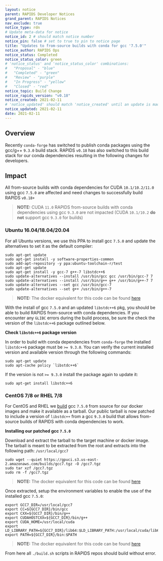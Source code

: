 ```yaml
---
layout: notice
parent: RAPIDS Developer Notices
grand_parent: RAPIDS Notices
nav_exclude: true
notice_type: rdn
# Update meta-data for notice
notice_id: 2 # should match notice number
notice_pin: false # set to true to pin to notice page
title: "Updates to from-source builds with conda for gcc '7.5.0'"
notice_author: RAPIDS Ops
notice_status: Completed
notice_status_color: green
# 'notice_status' and 'notice_status_color' combinations:
#   "Proposal" - "blue"
#   "Completed" - "green"
#   "Review" - "purple"
#   "In Progress" - "yellow"
#   "Closed" - "red"
notice_topic: Build Change
notice_rapids_version: "v0.18"
notice_created: 2021-02-11
# 'notice_updated' should match 'notice_created' until an update is made
notice_updated: 2021-02-11
date: 2021-02-11
---
```


## Overview

Recently `conda-forge` has switched to publish conda packages using the gcc/g++
`9.3.0` build stack. RAPIDS `v0.18` has also switched to this build stack for
our conda dependencies resulting in the following changes for developers.

## Impact

All from-source builds with conda dependencies for CUDA `10.1/10.2/11.0` using
gcc `7.5.0` are affected and need changes to successfully build RAPIDS `v0.18+`

>**NOTE:** CUDA `11.0` RAPIDS from-source builds with conda dependencies using
gcc `9.3.0` are not impacted (CUDA `10.1/10.2` **do not** support gcc `9.3.0`
for builds)

### Ubuntu 16.04/18.04/20.04

For all Ubuntu versions, we use this PPA to install gcc `7.5.0` and update the
alternatives to set it as the default compiler:

```
sudo apt-get update
sudo apt-get install -y software-properties-common
sudo add-apt-repository -y ppa:ubuntu-toolchain-r/test
sudo apt-get update
sudo apt-get install -y gcc-7 g++-7 libstdc++6
sudo update-alternatives --install /usr/bin/gcc gcc /usr/bin/gcc-7 7
sudo update-alternatives --install /usr/bin/g++ g++ /usr/bin/g++-7 7
sudo update-alternatives --set gcc /usr/bin/gcc-7
sudo update-alternatives --set g++ /usr/bin/g++-7
```
>**NOTE:** The docker equivalent for this code can be found [here](https://github.com/rapidsai/gpuci-build-environment/blob/branch-0.18/rapidsai/devel.Dockerfile#L58-L68)


With the install of gcc `7.5.0` and an updated `libstdc++6` pkg, you should be
able to build RAPIDS from-source with conda dependencies. If you encounter any
`GLIBC` errors during the build process, be sure the check the version of the
`libstdc++6` package outlined below.

**Check `libstdc++6` package version**

In order to build with conda dependencies from `conda-forge` the installed
`libstdc++6` package must be `>= 9.3.0`. You can verify the current installed
version and available version through the following commands:

```
sudo apt-get update
sudo apt-cache policy `libstdc++6`
```

If the version is not `>= 9.3.0` install the package again to update it:

```
sudo apt-get install libstdc++6
```

### CentOS 7/8 or RHEL 7/8

For CentOS and RHEL we [build](https://github.com/rapidsai/gpuci-build-environment/blob/branch-0.18/builds-gcc7/Dockerfile.centos7)
gcc `7.5.0` from source for our docker images and make it available as a
tarball. Our public tarball is now patched to include a version of `libstdc++`
from a gcc `9.3.0` build that allows from-source builds of RAPIDS with conda
dependencies to work.

**Installing our patched gcc `7.5.0`**

Download and extract the tarball to the target machine or docker image. The
tarball is meant to be extracted from the root and extracts into the following
path: `/usr/local/gcc7`

```
sudo wget --quiet https://gpuci.s3.us-east-2.amazonaws.com/builds/gcc7.tgz -O /gcc7.tgz
sudo tar xzf /gcc7.tgz
sudo rm -f /gcc7.tgz
```
>**NOTE:** The docker equivalent for this code can be found [here](https://github.com/rapidsai/gpuci-build-environment/blob/branch-0.18/rapidsai/devel-centos7.Dockerfile#L118-L120)

Once extracted, setup the environment variables to enable the use of the
installed gcc `7.5.0`:

```
export GCC7_DIR=/usr/local/gcc7
export CC=${GCC7_DIR}/bin/gcc
export CXX=${GCC7_DIR}/bin/g++
export CUDAHOSTCXX=${GCC7_DIR}/bin/g++
export CUDA_HOME=/usr/local/cuda
export LD_LIBRARY_PATH=${GCC7_DIR}/lib64:$LD_LIBRARY_PATH:/usr/local/cuda/lib64:/usr/local/lib
export PATH=${GCC7_DIR}/bin:$PATH
```
>**NOTE:** The docker equivalent for this code can be found [here](https://github.com/rapidsai/gpuci-build-environment/blob/branch-0.18/rapidsai/devel-centos7.Dockerfile#L18-L24)

From here all `./build.sh` scripts in RAPIDS repos should build without error.
